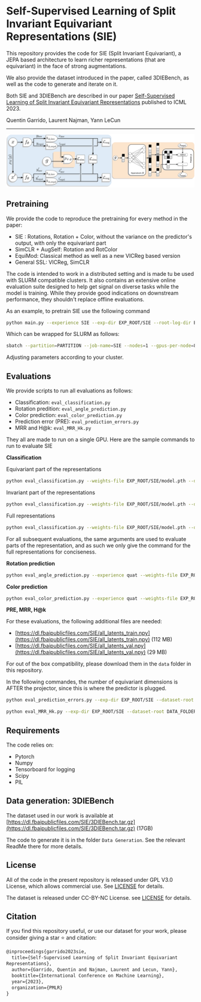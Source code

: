 # Self-Supervised Learning of Split Invariant Equivariant Representations (SIE)

This repository provides the code for SIE (Split Invariant Equivariant), a JEPA based architecture to learn richer representations (that are equivariant) in the face of strong augmentations.

We also provide the dataset introduced in the paper, called 3DIEBench, as well as the code to generate and iterate on it.

Both SIE and 3DIEBench are described in our paper [Self-Supervised Learning of Split Invariant Equivariant Representations](https://arxiv.org/abs/2302.10283) published to ICML 2023.

Quentin Garrido, Laurent Najman, Yann LeCun

---

![SIE architecture](.github/SIE.png)

 


## Pretraining

We provide the code to reproduce the pretraining for every method in the paper:
- SIE : Rotations, Rotation + Color, without the variance on the predictor's output, with only the equivariant part
- SimCLR + AugSelf: Rotation and RotColor
- EquiMod: Classical method as well as a new VICReg based version
- General SSL: VICReg, SimCLR

The code is intended to work in a distributed setting and is made tu be used with SLURM compatible clusters.
It also contains an extensive online evaluation suite designed to help get signal on diverse tasks while the model is training. While they provide good indications on downstream performance, they shouldn't replace offline evaluations.

As an example, to pretrain SIE use the following command
```bash
python main.py --experience SIE --exp-dir EXP_ROOT/SIE --root-log-dir EXP_ROOT/logs/ --epochs 2000 --arch resnet18 --equi 256 --batch-size 1024 --base-lr 0.2 --dataset-root DATA_FOLDER --images-file ./data/train_images.npy --labels-file ./data/train_labels.npy --sim-coeff 10 --std-coeff 10 --cov-coeff 1 --mlp 2048-2048-2048 --equi-factor 0.45 --hypernetwork linear
```

Which can be wrapped for SLURM as follows:
```bash
sbatch --partition=PARTITION --job-name=SIE --nodes=1 --gpus-per-node=8 --cpus-per-task=N_CPUs --mem=MEM --time=48:00:00 --output=EXP_ROOT/SIE/log_%j.out --error=EXP_ROOT/SIE/log_%j.err --signal=USR1@60 --open-mode=append --wrap="srun python main.py --experience SIE --exp-dir EXP_ROOT/SIE --root-log-dir EXP_ROOT/logs/ --epochs 2000 --arch resnet18 --equi 256 --batch-size 1024 --base-lr 0.2 --dataset-root DATA_FOLDER --images-file ./train_images.npy --labels-file ./train_labels.npy --sim-coeff 10 --std-coeff 10 --cov-coeff 1 --mlp 2048-2048-2048 --equi-factor 0.45 --hypernetwork linear"
```
Adjusting parameters according to your cluster.


## Evaluations

We provide scripts to run all evaluations as follows:
- Classification: `eval_classification.py`
- Rotation predition: `eval_angle_prediction.py`
- Color prediction: `eval_color_prediction.py`
- Prediction error (PRE): `eval_prediction_errors.py`
- MRR and H@k: `eval_MRR_Hk.py`

They all are made to run on a single GPU.
Here are the sample commands to run to evaluate SIE

**Classification**

Equivariant part of the representations
```bash
python eval_classification.py --weights-file EXP_ROOT/SIE/model.pth --dataset-root DATA_FOLDER --exp-dir EXP_ROOT/eval/classif_linear-head_equi_SIE --root-log-dir EXP_ROOT/eval/logs/ --epochs 300 --arch resnet18 --batch-size 256 --lr 0.001 --wd 0.00000 --equi-dims 256 --device cuda:0
```
Invariant part of the representations
```bash
python eval_classification.py --weights-file EXP_ROOT/SIE/model.pth --dataset-root DATA_FOLDER --exp-dir EXP_ROOT/eval/classif_linear-head_inv_SIE --root-log-dir EXP_ROOT/eval/logs/ --epochs 300 --arch resnet18 --batch-size 256 --lr 0.001 --wd 0.00000 --equi-dims 256 --device cuda:0 --inv-part
```
Full representations
```bash
python eval_classification.py --weights-file EXP_ROOT/SIE/model.pth --dataset-root DATA_FOLDER --exp-dir EXP_ROOT/eval/classif_linear-head_all_SIE --root-log-dir EXP_ROOT/eval/logs/ --epochs 300 --arch resnet18 --batch-size 256 --lr 0.001 --wd 0.00000 --equi-dims 512 --device cuda:0
```

For all subsequent evaluations, the same arguments are used to evaluate parts of the representation, and as such we only give the command for the full representations for conciseness.

**Rotation prediction**

```bash
python eval_angle_prediction.py --experience quat --weights-file EXP_ROOT/SIE/model.pth --dataset-root DATA_FOLDER --exp-dir EXP_ROOT/eval/angle-prediction_mlp_all_SIE --root-log-dir EXP_ROOT/eval/logs/ --epochs 300 --arch resnet18 --batch-size 256 --lr 0.001 --wd 0.00000 --equi-dims 512 --device cuda:0 --deep-end
```


**Color prediction**

```bash
python eval_color_prediction.py --experience quat --weights-file EXP_ROOT/SIE/model.pth --dataset-root DATA_FOLDER --exp-dir EXP_ROOT/eval/angle-prediction_mlp_all_SIE --root-log-dir EXP_ROOT/eval/logs/ --epochs 300 --arch resnet18 --batch-size 256 --lr 0.001 --wd 0.00000 --equi-dims 512 --device cuda:0 --deep-end
```
**PRE, MRR, H@k**

For these evaluations, the following additional files are needed:
- [https://dl.fbaipublicfiles.com/SIE/all_latents_train.npy](https://dl.fbaipublicfiles.com/SIE/all_latents_train.npy) (112 MB)
- [https://dl.fbaipublicfiles.com/SIE/all_latents_val.npy](https://dl.fbaipublicfiles.com/SIE/all_latents_val.npy) (29 MB)

For out of the box compatibility, please download them in the `data` folder in this repository.

In the following commandes, the number of equivariant dimensions is AFTER the projector, since this is where the predictor is plugged.
```bash
python eval_prediction_errors.py --exp-dir EXP_ROOT/SIE --dataset-root DATA_FOLDER --equi-dims-reprs 512 --projector-mlp 1024-1024-1024
```
```bash
python eval_MRR_Hk.py --exp-dir EXP_ROOT/SIE --dataset-root DATA_FOLDER --equi-dims-reprs 512 --projector-mlp 1024-1024-1024
```



## Requirements

The code relies on:
- Pytorch
- Numpy
- Tensorboard for logging
- Scipy
- PIL
 
## Data generation: 3DIEBench

The dataset used in our work is available at [https://dl.fbaipublicfiles.com/SIE/3DIEBench.tar.gz](https://dl.fbaipublicfiles.com/SIE/3DIEBench.tar.gz) (17GB)

The code to generate it is in the folder `Data Generation`.
See the relevant ReadMe there for more details.

## License

All of the code in the present repository is released under GPL V3.0 License, which allows commercial use. See [LICENSE](LICENSE) for details.

The dataset is released under CC-BY-NC License. see [LICENSE](data/LICENSE) for details.


## Citation

If you find this repository useful, or use our dataset for your work, please consider giving a star :star: and citation:

```
@inproceedings{garrido2023sie,  
  title={Self-Supervised Learning of Split Invariant Equivariant Representations},
  author={Garrido, Quentin and Najman, Laurent and Lecun, Yann},
  booktitle={International Conference on Machine Learning},
  year={2023},
  organization={PMLR}
}
```